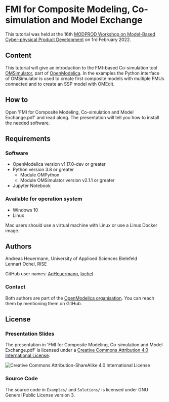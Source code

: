# FMI for Composite Modeling, Co-simulation and Model Exchange

This tutorial was held at the 16th [MODPROD Workshop on Model-Based Cyber-physical Product Development](https://modprodblog.wordpress.com/) on 1rd February 2022.

## Content
This tutorial will give an introduction to the FMI-based Co-simulation tool
[OMSimulator](https://github.com/OpenModelica/OMSimulator),
part of [OpenModelica](https://github.com/OpenModelica/OpenModelica).
In the examples the Python interface of OMSimulator is used to create first composite
models with multiple FMUs connected and to create an SSP model with OMEdit.

## How to
Open 'FMI for Composite Modeling, Co-simulation and Model Exchange.pdf' and read along.
The presentation will tell you how to install the needed software.

## Requirements

### Software
- OpenModelica version v1.17.0-dev or greater
- Python version 3.8 or greater
  - Module OMPython
  - Module OMSimulator version v2.1.1 or greater
- Jupyter Notebook

### Available for operation system
- Windows 10
- Linux

Mac users should use a virtual machine with Linux or use a Linux Docker image.

## Authors
Andreas Heuermann, University of Applioed Sciences Bielefeld<br>
Lennart Ochel, RISE

GitHub user names: [AnHeuermann](https://github.com/AnHeuermann), [lochel](https://github.com/lochel)

### Contact
Both authors are part of the [OpenModelica organisation](https://github.com/OpenModelica). You can reach them by mentioning them on GitHub.

## License

### Presentation Slides
The presentation in 'FMI for Composite Modeling, Co-simulation and Model Exchange.pdf' is licensed under a [Creative Commons Attribution 4.0 International License](http://creativecommons.org/licenses/by/4.0/).

![Creative Commons Attribution-ShareAlike 4.0 International License](https://i.creativecommons.org/l/by/4.0/88x31.png)

### Source Code

The source code in `Examples/` and `Solutions/` is licensed under GNU General Public License version 3.

